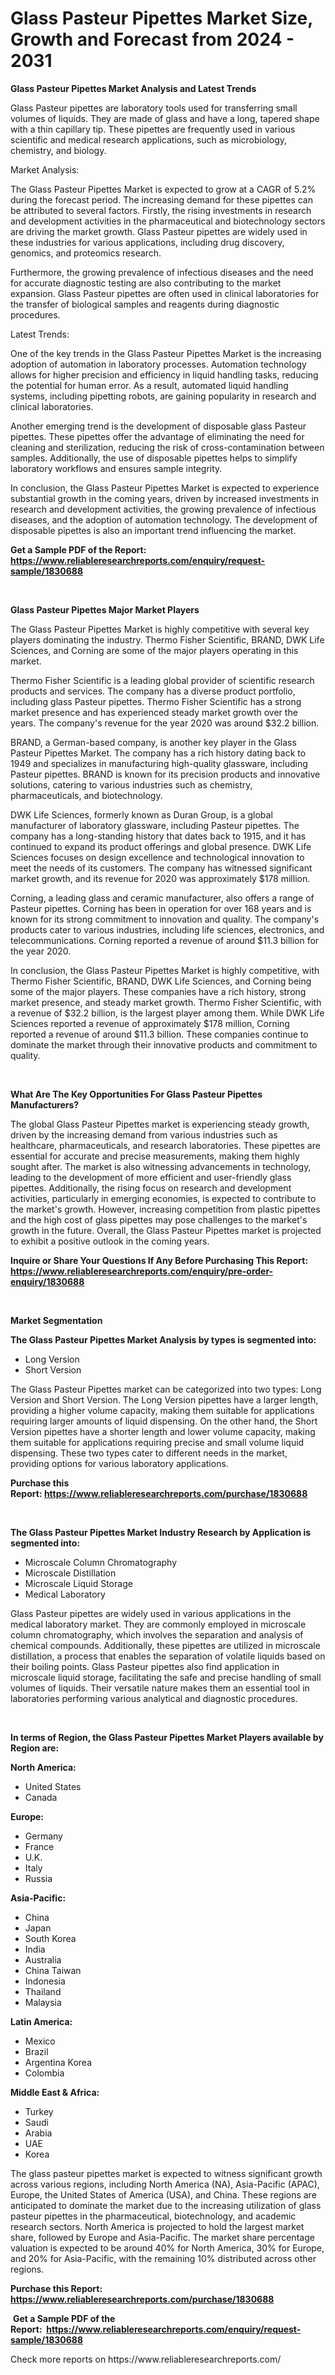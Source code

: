 <p><h1>Glass Pasteur Pipettes Market Size, Growth and Forecast from 2024 - 2031</h1></p><p><strong>Glass Pasteur Pipettes Market Analysis and Latest Trends</strong></p>
<p><p>Glass Pasteur pipettes are laboratory tools used for transferring small volumes of liquids. They are made of glass and have a long, tapered shape with a thin capillary tip. These pipettes are frequently used in various scientific and medical research applications, such as microbiology, chemistry, and biology.</p><p>Market Analysis:</p><p>The Glass Pasteur Pipettes Market is expected to grow at a CAGR of 5.2% during the forecast period. The increasing demand for these pipettes can be attributed to several factors. Firstly, the rising investments in research and development activities in the pharmaceutical and biotechnology sectors are driving the market growth. Glass Pasteur pipettes are widely used in these industries for various applications, including drug discovery, genomics, and proteomics research.</p><p>Furthermore, the growing prevalence of infectious diseases and the need for accurate diagnostic testing are also contributing to the market expansion. Glass Pasteur pipettes are often used in clinical laboratories for the transfer of biological samples and reagents during diagnostic procedures.</p><p>Latest Trends:</p><p>One of the key trends in the Glass Pasteur Pipettes Market is the increasing adoption of automation in laboratory processes. Automation technology allows for higher precision and efficiency in liquid handling tasks, reducing the potential for human error. As a result, automated liquid handling systems, including pipetting robots, are gaining popularity in research and clinical laboratories.</p><p>Another emerging trend is the development of disposable glass Pasteur pipettes. These pipettes offer the advantage of eliminating the need for cleaning and sterilization, reducing the risk of cross-contamination between samples. Additionally, the use of disposable pipettes helps to simplify laboratory workflows and ensures sample integrity.</p><p>In conclusion, the Glass Pasteur Pipettes Market is expected to experience substantial growth in the coming years, driven by increased investments in research and development activities, the growing prevalence of infectious diseases, and the adoption of automation technology. The development of disposable pipettes is also an important trend influencing the market.</p></p>
<p><strong>Get a Sample PDF of the Report:&nbsp; <a href="https://www.reliableresearchreports.com/enquiry/request-sample/1830688">https://www.reliableresearchreports.com/enquiry/request-sample/1830688</a></strong></p>
<p>&nbsp;</p>
<p><strong>Glass Pasteur Pipettes Major Market Players</strong></p>
<p><p>The Glass Pasteur Pipettes Market is highly competitive with several key players dominating the industry. Thermo Fisher Scientific, BRAND, DWK Life Sciences, and Corning are some of the major players operating in this market.</p><p>Thermo Fisher Scientific is a leading global provider of scientific research products and services. The company has a diverse product portfolio, including glass Pasteur pipettes. Thermo Fisher Scientific has a strong market presence and has experienced steady market growth over the years. The company's revenue for the year 2020 was around $32.2 billion.</p><p>BRAND, a German-based company, is another key player in the Glass Pasteur Pipettes Market. The company has a rich history dating back to 1949 and specializes in manufacturing high-quality glassware, including Pasteur pipettes. BRAND is known for its precision products and innovative solutions, catering to various industries such as chemistry, pharmaceuticals, and biotechnology.</p><p>DWK Life Sciences, formerly known as Duran Group, is a global manufacturer of laboratory glassware, including Pasteur pipettes. The company has a long-standing history that dates back to 1915, and it has continued to expand its product offerings and global presence. DWK Life Sciences focuses on design excellence and technological innovation to meet the needs of its customers. The company has witnessed significant market growth, and its revenue for 2020 was approximately $178 million.</p><p>Corning, a leading glass and ceramic manufacturer, also offers a range of Pasteur pipettes. Corning has been in operation for over 168 years and is known for its strong commitment to innovation and quality. The company's products cater to various industries, including life sciences, electronics, and telecommunications. Corning reported a revenue of around $11.3 billion for the year 2020.</p><p>In conclusion, the Glass Pasteur Pipettes Market is highly competitive, with Thermo Fisher Scientific, BRAND, DWK Life Sciences, and Corning being some of the major players. These companies have a rich history, strong market presence, and steady market growth. Thermo Fisher Scientific, with a revenue of $32.2 billion, is the largest player among them. While DWK Life Sciences reported a revenue of approximately $178 million, Corning reported a revenue of around $11.3 billion. These companies continue to dominate the market through their innovative products and commitment to quality.</p></p>
<p>&nbsp;</p>
<p><strong>What Are The Key Opportunities For Glass Pasteur Pipettes Manufacturers?</strong></p>
<p><p>The global Glass Pasteur Pipettes market is experiencing steady growth, driven by the increasing demand from various industries such as healthcare, pharmaceuticals, and research laboratories. These pipettes are essential for accurate and precise measurements, making them highly sought after. The market is also witnessing advancements in technology, leading to the development of more efficient and user-friendly glass pipettes. Additionally, the rising focus on research and development activities, particularly in emerging economies, is expected to contribute to the market's growth. However, increasing competition from plastic pipettes and the high cost of glass pipettes may pose challenges to the market's growth in the future. Overall, the Glass Pasteur Pipettes market is projected to exhibit a positive outlook in the coming years.</p></p>
<p><strong>Inquire or Share Your Questions If Any Before Purchasing This Report: <a href="https://www.reliableresearchreports.com/enquiry/pre-order-enquiry/1830688">https://www.reliableresearchreports.com/enquiry/pre-order-enquiry/1830688</a></strong></p>
<p>&nbsp;</p>
<p><strong>Market Segmentation</strong></p>
<p><strong>The Glass Pasteur Pipettes Market Analysis by types is segmented into:</strong></p>
<p><ul><li>Long Version</li><li>Short Version</li></ul></p>
<p><p>The Glass Pasteur Pipettes market can be categorized into two types: Long Version and Short Version. The Long Version pipettes have a larger length, providing a higher volume capacity, making them suitable for applications requiring larger amounts of liquid dispensing. On the other hand, the Short Version pipettes have a shorter length and lower volume capacity, making them suitable for applications requiring precise and small volume liquid dispensing. These two types cater to different needs in the market, providing options for various laboratory applications.</p></p>
<p><strong>Purchase this Report:&nbsp;<a href="https://www.reliableresearchreports.com/purchase/1830688">https://www.reliableresearchreports.com/purchase/1830688</a></strong></p>
<p>&nbsp;</p>
<p><strong>The Glass Pasteur Pipettes Market Industry Research by Application is segmented into:</strong></p>
<p><ul><li>Microscale Column Chromatography</li><li>Microscale Distillation</li><li>Microscale Liquid Storage</li><li>Medical Laboratory</li></ul></p>
<p><p>Glass Pasteur pipettes are widely used in various applications in the medical laboratory market. They are commonly employed in microscale column chromatography, which involves the separation and analysis of chemical compounds. Additionally, these pipettes are utilized in microscale distillation, a process that enables the separation of volatile liquids based on their boiling points. Glass Pasteur pipettes also find application in microscale liquid storage, facilitating the safe and precise handling of small volumes of liquids. Their versatile nature makes them an essential tool in laboratories performing various analytical and diagnostic procedures.</p></p>
<p>&nbsp;</p>
<p><strong>In terms of Region, the Glass Pasteur Pipettes Market Players available by Region are:</strong></p>
<p>
    <p> <strong> North America: </strong>
        <ul>
            <li>United States</li>
            <li>Canada</li>
        </ul>
        </p> 
    <p> <strong> Europe: </strong>
        <ul>
            <li>Germany</li>
            <li>France</li>
            <li>U.K.</li>
            <li>Italy</li>
            <li>Russia</li>
        </ul>
        </p> 
    <p> <strong> Asia-Pacific: </strong>
        <ul>
            <li>China</li>
            <li>Japan</li>
            <li>South Korea</li>
            <li>India</li>
            <li>Australia</li>
            <li>China Taiwan</li>
            <li>Indonesia</li>
            <li>Thailand</li>
            <li>Malaysia</li>
        </ul>
        </p> 
    <p> <strong> Latin America: </strong>
        <ul>
            <li>Mexico</li>
            <li>Brazil</li>
            <li>Argentina Korea</li>
            <li>Colombia</li>
        </ul>
        </p> 
    <p> <strong> Middle East & Africa: </strong>
        <ul>
            <li>Turkey</li>
            <li>Saudi</li>
            <li>Arabia</li>
            <li>UAE</li>
            <li>Korea</li>
        </ul>
    </p>
    </p>
<p><p>The glass pasteur pipettes market is expected to witness significant growth across various regions, including North America (NA), Asia-Pacific (APAC), Europe, the United States of America (USA), and China. These regions are anticipated to dominate the market due to the increasing utilization of glass pasteur pipettes in the pharmaceutical, biotechnology, and academic research sectors. North America is projected to hold the largest market share, followed by Europe and Asia-Pacific. The market share percentage valuation is expected to be around 40% for North America, 30% for Europe, and 20% for Asia-Pacific, with the remaining 10% distributed across other regions.</p></p>
<p><strong>Purchase this Report: <a href="https://www.reliableresearchreports.com/purchase/1830688">https://www.reliableresearchreports.com/purchase/1830688</a></strong></p>
<p>&nbsp;<strong>Get a Sample PDF of the Report:&nbsp;&nbsp;<a href="https://www.reliableresearchreports.com/enquiry/request-sample/1830688">https://www.reliableresearchreports.com/enquiry/request-sample/1830688</a></strong></p>
<p><strong></strong></p>
<p>Check more reports on https://www.reliableresearchreports.com/</p>